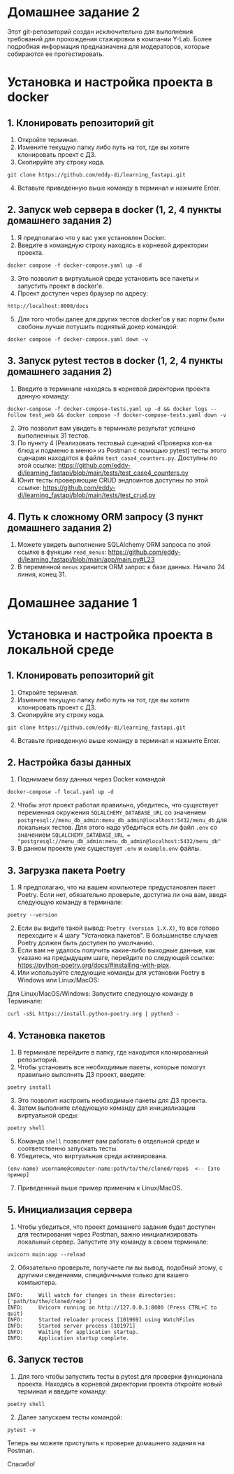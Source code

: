 # Домашнее задание 2

Этот git-репозиторий создан исключительно для выполнения требований для прохождения стажировки в компании Y-Lab. Более подробная информация предназначена для модераторов, которые собираются ее протестировать. 

# Установка и настройка проекта в docker
## 1. Клонировать репозиторий git 

1. Откройте терминал. 
2. Измените текущую папку либо путь на тот, где вы хотите клонировать проект с ДЗ. 
3. Скопируйте эту строку кода. 

```
git clone https://github.com/eddy-di/learning_fastapi.git
```

4. Вставьте приведенную выше команду в терминал и нажмите Enter.

## 2. Запуск web сервера в docker (1, 2, 4 пункты домашнего задания 2)

1. Я предполагаю что у вас уже установлен Docker.
2. Введите в командную строку находясь в корневой директории проекта.

```
docker compose -f docker-compose.yaml up -d
```

3. Это позволит в виртуальной среде установить все пакеты и запустить проект в docker'e.
4. Проект доступен через браузер по адресу:

```
http://localhost:8008/docs
```

5. Для того чтобы далее для других тестов docker'ов у вас порты были свобоны лучше потушить поднятый докер командой: 

```
docker compose -f docker-compose.yaml down -v
```

## 3. Запуск pytest тестов в docker (1, 2, 4 пункты домашнего задания 2)

1. Введите в терминале находясь в корневой директории проекта данную команду:

```
docker-compose -f docker-compose-tests.yaml up -d && docker logs --follow test_web && docker compose -f docker-compose-tests.yaml down -v
```

2. Это позволит вам увидеть в терминале результат успешно выполненных 31 тестов.
3. По пункту 4 (Реализовать тестовый сценарий «Проверка кол-ва блюд и подменю в меню» из Postman с помощью pytest) тесты этого сценария находятся в файле `test_case4_counters.py`. Доступны по этой ссылке: https://github.com/eddy-di/learning_fastapi/blob/main/tests/test_case4_counters.py
4. Юнит тесты проверяющие CRUD эндпоинтов доступны по этой ссылке: https://github.com/eddy-di/learning_fastapi/blob/main/tests/test_crud.py


## 4. Путь к сложному ORM запросу (3 пункт домашнего задания 2)

1. Можете увидеть выполнение SQLAlchemy ORM запроса по этой ссылке в функции `read_menus`: https://github.com/eddy-di/learning_fastapi/blob/main/app/main.py#L23
2. В переменной `menus` хранится ORM запрос к базе данных. Начало 24 линия, конец 31.


# Домашнее задание 1 

# Установка и настройка проекта в локальной среде
## 1. Клонировать репозиторий git 

1. Откройте терминал. 
2. Измените текущую папку либо путь на тот, где вы хотите клонировать проект с ДЗ. 
3. Скопируйте эту строку кода. 

```
git clone https://github.com/eddy-di/learning_fastapi.git
```

4. Вставьте приведенную выше команду в терминал и нажмите Enter.
## 2. Настройка базы данных

1. Поднимаем базу данных через Docker командой
```
docker-compose -f local.yaml up -d
```  
2. Чтобы этот проект работал правильно, убедитесь, что существует переменная окружения `SQLALCHEMY_DATABASE_URL` со значением `postgresql://menu_db_admin:menu_db_admin@localhost:5432/menu_db` для локальных тестов. Для этого надо убедиться есть ли файл `.env` со значением `SQLALCHEMY_DATABASE_URL = "postgresql://menu_db_admin:menu_db_admin@localhost:5432/menu_db"`
3. В данном проекте уже существует `.env` и `example.env` файлы.

## 3. Загрузка пакета Poetry

1. Я предполагаю, что на вашем компьютере предустановлен пакет Poetry. Если нет, обязательно проверьте, доступна ли она вам, введя следующую команду в терминале:

```
poetry --version
```

2. Если вы видите такой вывод: `Poetry (version 1.X.X)`, то все готово переходите к 4 шагу "Установка пакетов". В большинстве случаев Poetry должен быть доступен по умолчанию. 
3. Если вам не удалось получить какие-либо выходные данные, как указано на предыдущем шаге, перейдите по следующей ссылке: https://python-poetry.org/docs/#installing-with-pipx. 
4. Или используйте следующие команды для установки Poetry в Windows или Linux/MacOS:

Для Linux/MacOS/Windows: 
Запустите следующую команду в Терминале:

```
curl -sSL https://install.python-poetry.org | python3 -
```

## 4. Установка пакетов

1. В терминале перейдите в папку, где находится клонированный репозиторий. 
2. Чтобы установить все необходимые пакеты, которые помогут правильно выполнить ДЗ проект, введите:

```
poetry install
```

3. Это позволит настроить необходимые пакеты для ДЗ проекта.
4. Затем выполните следующую команду для инициализации виртуальной среды:

```
poetry shell
```

5. Команда `shell` позволяет вам работать в отдельной среде и соответственно запускать тесты. 
6. Убедитесь, что виртуальная среда активирована.

```
(env-name) username@computer-name:path/to/the/cloned/repo$  <-- [это пример]
```

7. Приведенный выше пример применим к Linux/MacOS.

## 5. Инициализация сервера

1. Чтобы убедиться, что проект домашнего задания будет доступен для тестирования через Postman, важно инициализировать локальный сервер. Запустите эту команду в своем терминале:

```
uvicorn main:app --reload
```

2. Обязательно проверьте, получаете ли вы вывод, подобный этому, с другими сведениями, специфичными только для вашего компьютера.

```
INFO:     Will watch for changes in these directories: ['path/to/the/cloned/repo']
INFO:     Uvicorn running on http://127.0.0.1:8000 (Press CTRL+C to quit)
INFO:     Started reloader process [101969] using WatchFiles
INFO:     Started server process [101971]
INFO:     Waiting for application startup.
INFO:     Application startup complete.
```

## 6. Запуск тестов

1. Для того чтобы запустить тесты в pytest для проверки функционала проекта. Находясь в корневой директории проекта откройте новый терминал и введите команду:

```
poetry shell
```

2. Далее запускаем тесты командой:

```
pytest -v
```

Теперь вы можете приступить к проверке домашнего задания на Postman. 

Спасибо!
